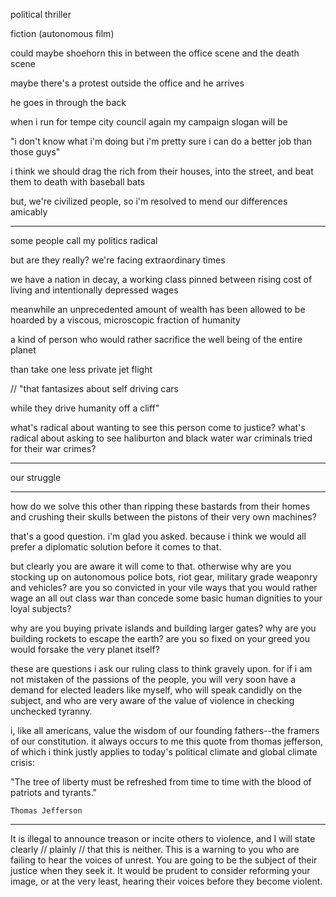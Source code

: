 political thriller 

fiction (autonomous film)


could maybe shoehorn this in between the office scene and the death scene


maybe there's a protest outside the office and he arrives 


he goes in through the back 


when i run for tempe city council again my campaign slogan will be

"i don't know what i'm doing but i'm pretty sure i can do a better job than those guys"


i think we should drag the rich from their houses, into the street, and beat them to death with baseball bats


but, we're civilized people, so i'm resolved to mend our differences amicably 


---


some people call my politics radical 


but are they really? we're facing extraordinary times 


we have a nation in decay, a working class pinned between rising cost of living and intentionally depressed wages 


meanwhile an unprecedented amount of wealth has been allowed to be hoarded by a viscous, microscopic fraction of humanity


a kind of person who would rather sacrifice the well being of the entire planet 


than take one less private jet flight 


// "that fantasizes about self driving cars

while they drive humanity off a cliff"


what's radical about wanting to see this person come to justice? what's radical about asking to see haliburton and black water war criminals tried for their war crimes? 


---


our struggle



---


how do we solve this other than ripping these bastards from their homes and crushing their skulls between the pistons of their very own machines?


that's a good question. i'm glad you asked. because i think we would all prefer a diplomatic solution before it comes to that.


but clearly you are aware it will come to that. otherwise why are you stocking up on autonomous police bots, riot gear, military grade weaponry and vehicles? are you so convicted in your vile ways that you would rather wage an all out class war than concede some basic human dignities to your loyal subjects?


why are you buying private islands and building larger gates? why are you building rockets to escape the earth? are you so fixed on your greed you would forsake the very planet itself?


these are questions i ask our ruling class to think gravely upon. for if i am not mistaken of the passions of the people, you will very soon have a demand for elected leaders like myself, who will speak candidly on the subject, and who are very aware of the value of violence in checking unchecked tyranny.


i, like all americans, value the wisdom of our founding fathers--the framers of our constitution. it always occurs to me this quote from thomas jefferson, of which i think justly applies to today's political climate and global climate crisis: 


"The tree of liberty must be refreshed from time to time with the blood of patriots and tyrants."


    Thomas Jefferson


---

It is illegal to announce treason or incite others to violence, and I will state clearly // plainly // that this is neither. This is a warning to you who are failing to hear the voices of unrest. You are going to be the subject of their justice when they seek it. It would be prudent to consider reforming your image, or at the very least, hearing their voices before they become violent. 




